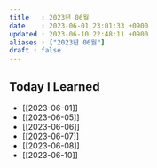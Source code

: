 ```yaml
---
title   : 2023년 06월
date    : 2023-06-01 23:01:33 +0900
updated : 2023-06-10 22:48:11 +0900
aliases : ["2023년 06월"]
draft : false
---
```


## Today I Learned

- [[2023-06-01]]
- [[2023-06-05]]
- [[2023-06-06]]
- [[2023-06-07]]
- [[2023-06-08]]
- [[2023-06-10]]
